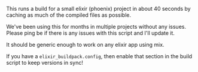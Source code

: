 This runs a build for a small elixir (phoenix) project in about 40 seconds by caching as much of the compiled files as possible.

We've been using this for months in multiple projects without any issues. Please ping be if there is any issues with this script and I'll update it.

It should be generic enough to work on any elixir app using mix.

If you have a `elixir_buildpack.config`, then enable that section in the build script to keep versions in sync!
